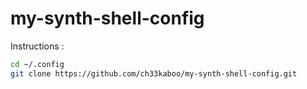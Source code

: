 # my-synth-shell-config

Instructions :
```sh
cd ~/.config
git clone https://github.com/ch33kaboo/my-synth-shell-config.git
```
